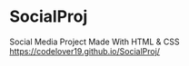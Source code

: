 # SocialProj 
Social Media Project Made With HTML &amp; CSS https://codelover19.github.io/SocialProj/

